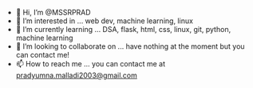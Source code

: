 - 👋 Hi, I’m @MSSRPRAD
- 👀 I’m interested in ... web dev, machine learning, linux
- 🌱 I’m currently learning ... DSA, flask, html, css, linux, git, python, machine learning
- 💞️ I’m looking to collaborate on ... have nothing at the moment but you can contact me!
- 📫 How to reach me ... you can contact me at pradyumna.malladi2003@gmail.com

<!---
MSSRPRAD/MSSRPRAD is a ✨ special ✨ repository because its `README.md` (this file) appears on your GitHub profile.
You can click the Preview link to take a look at your changes.
--->
